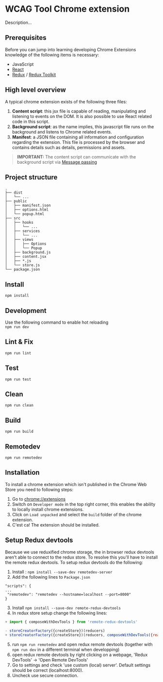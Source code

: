# WCAG Tool Chrome extension

Description...

## Prerequisites

Before you can jump into learning developing Chrome Extensions knowledge of the following items is necessary:

- JavaScript
- [React](https://reactjs.org/)
- [Redux](https://redux.js.org/) / [Redux Toolkit](https://redux-toolkit.js.org/)

## High level overview

A typical chrome extension exists of the following three files:

1. **Content script**: this jsx file is capable of reading, manipulating and listening to events on the DOM. It is also possible to use React related code in this script.
1. **Background script**: as the name implies, this javascript file runs on the background and listens to Chrome related events.
1. **Manifest**: a JSON file containing all information and configuration regarding the extension. This file is processed by the browser and contains details such as details, permissions and assets.

> **IMPORTANT:** The content script can communicate with the background script via [Message passing](#message-passing)

## Project structure

```
.
├── dist
│   └── ...
├── public
│   ├── manifest.json
│   ├── options.html
│   └── popup.html
├── src
│   ├── hooks
│   │   └── ...
│   ├── services
│   │   └── ...
│   ├── views
│   │   ├── Options
│   │   └── Popup
│   ├── background.js
│   ├── content.jsx
│   ├── *.js
│   └── store.js
└── package.json
```

## Install

`npm install`

## Development

Use the following command to enable hot reloading  
`npm run dev`

## Lint & Fix

`npm run lint`

## Test

`npm run test`

## Clean

`npm run clean`

## Build

`npm run build`

## Remotedev
`npm run remotedev`

## Installation

To install a chrome extension which isn't published in the Chrome Web Store you need to following steps:

1. Go to [chrome://extensions](chrome://extensions)
2. Switch on `Developer mode` in the top right corner, this enables the ability to locally install chrome extensions.
3. Click on `Load unpacked` and select the `build` folder of the chrome extension.
4. C'est ca! The extension should be installed.

## Setup Redux devtools
Because we use reduxified chrome storage, the in browser redux devtools aren't able to connect to the redux store. To resolve this you'll have to install the remote redux devtools.
To setup redux devtools do the following:
1. Install : `npm install --save-dev remotedev-server`
2. Add the following lines to `Package.json`
 ```
 "scripts": {
 ...
  "remotedev": "remotedev --hostname=localhost --port=8000"
}
```
3. Install `npm install --save-dev remote-redux-devtools`
4. In redux store setup change the following lines:
```javascript
+ import { composeWithDevTools } from 'remote-redux-devtools'

- storeCreatorFactory({createStore})(reducers)
+ storeCreatorFactory({createStore})(reducers, composeWithDevTools({realtime: true, port: 8000})())
```
5. run `npm run remotedev` and open redux remote devtools (together with `npm run dev` in a different terminal when developping)
6. open redux remote devtools by right clicking on a webpage, 'Redux DevTools' -> 'Open Remote DevTools'
7. Go to settings and check 'use custom (local) server'. Default settings should be correct (localhost:8000).
8. Uncheck use secure connection.
